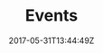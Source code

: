 ---
date: 2017-05-31T13:44:49Z
description: "Events are always a nice excuse to take your camera out."
identifier: "events"
title: "Events"
weight: "5"
teaser_image: "spwc-dublin-waldos.md"
---
